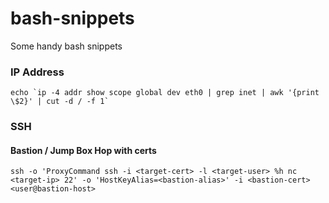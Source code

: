 # bash-snippets
Some handy bash snippets

### IP Address

```
echo `ip -4 addr show scope global dev eth0 | grep inet | awk '{print \$2}' | cut -d / -f 1`
```

### SSH

#### Bastion / Jump Box Hop with certs
```
ssh -o 'ProxyCommand ssh -i <target-cert> -l <target-user> %h nc <target-ip> 22' -o 'HostKeyAlias=<bastion-alias>' -i <bastion-cert> <user@bastion-host>
```
